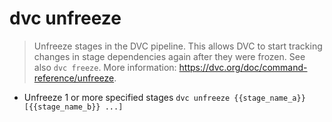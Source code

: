 # dvc unfreeze
> Unfreeze stages in the DVC pipeline.
> This allows DVC to start tracking changes in stage dependencies again after they were frozen.
> See also `dvc freeze`.
> More information: <https://dvc.org/doc/command-reference/unfreeze>.

- Unfreeze 1 or more specified stages
`dvc unfreeze {{stage_name_a}} [{{stage_name_b}} ...]`
